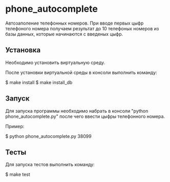 phone_autocomplete
==========


Автозаполение телефонных номеров. При вводе первых цыфр телефоного номера получаем результат до 10 телефоных номеров из базы данных, которые начинаются с введеных цыфр.


Установка
---------
Необходимо установить виртуальную среду.

После установки виртуальной среды в консоли выполнить команду:

$ make install
$ make install_db



Запуск
---------
Для запуска программы необходимо набрать в консоли "python phone_autocomplete.py" после чего ввести цыфры телефонного номера.

Пример:

$ python phone_autocomplete.py 38099

Тесты
---------
Для запуска тестов выполнить команду:

$ make test

